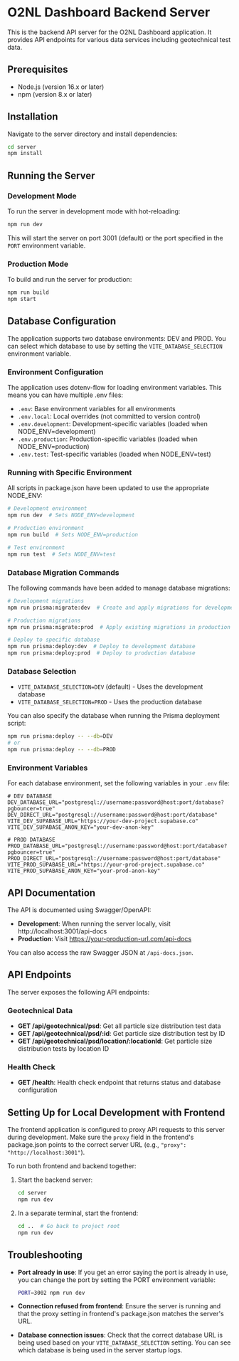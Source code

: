 # O2NL Dashboard Backend Server

This is the backend API server for the O2NL Dashboard application. It provides API endpoints for various data services including geotechnical test data.

## Prerequisites

- Node.js (version 16.x or later)
- npm (version 8.x or later)

## Installation

Navigate to the server directory and install dependencies:

```bash
cd server
npm install
```

## Running the Server

### Development Mode

To run the server in development mode with hot-reloading:

```bash
npm run dev
```

This will start the server on port 3001 (default) or the port specified in the `PORT` environment variable.

### Production Mode

To build and run the server for production:

```bash
npm run build
npm start
```

## Database Configuration

The application supports two database environments: DEV and PROD. You can select which database to use by setting the `VITE_DATABASE_SELECTION` environment variable.

### Environment Configuration

The application uses dotenv-flow for loading environment variables. This means you can have multiple .env files:

- `.env`: Base environment variables for all environments
- `.env.local`: Local overrides (not committed to version control)
- `.env.development`: Development-specific variables (loaded when NODE_ENV=development)
- `.env.production`: Production-specific variables (loaded when NODE_ENV=production)
- `.env.test`: Test-specific variables (loaded when NODE_ENV=test)

### Running with Specific Environment

All scripts in package.json have been updated to use the appropriate NODE_ENV:

```bash
# Development environment
npm run dev  # Sets NODE_ENV=development

# Production environment
npm run build  # Sets NODE_ENV=production

# Test environment
npm run test  # Sets NODE_ENV=test
```

### Database Migration Commands

The following commands have been added to manage database migrations:

```bash
# Development migrations
npm run prisma:migrate:dev  # Create and apply migrations for development

# Production migrations
npm run prisma:migrate:prod  # Apply existing migrations in production

# Deploy to specific database
npm run prisma:deploy:dev  # Deploy to development database
npm run prisma:deploy:prod  # Deploy to production database
```

### Database Selection

- `VITE_DATABASE_SELECTION=DEV` (default) - Uses the development database
- `VITE_DATABASE_SELECTION=PROD` - Uses the production database

You can also specify the database when running the Prisma deployment script:

```bash
npm run prisma:deploy -- --db=DEV
# or
npm run prisma:deploy -- --db=PROD
```

### Environment Variables

For each database environment, set the following variables in your `.env` file:

```
# DEV DATABASE
DEV_DATABASE_URL="postgresql://username:password@host:port/database?pgbouncer=true"
DEV_DIRECT_URL="postgresql://username:password@host:port/database"
VITE_DEV_SUPABASE_URL="https://your-dev-project.supabase.co"
VITE_DEV_SUPABASE_ANON_KEY="your-dev-anon-key"

# PROD DATABASE
PROD_DATABASE_URL="postgresql://username:password@host:port/database?pgbouncer=true"
PROD_DIRECT_URL="postgresql://username:password@host:port/database"
VITE_PROD_SUPABASE_URL="https://your-prod-project.supabase.co"
VITE_PROD_SUPABASE_ANON_KEY="your-prod-anon-key"
```

## API Documentation

The API is documented using Swagger/OpenAPI:

- **Development**: When running the server locally, visit http://localhost:3001/api-docs
- **Production**: Visit https://your-production-url.com/api-docs

You can also access the raw Swagger JSON at `/api-docs.json`.

## API Endpoints

The server exposes the following API endpoints:

### Geotechnical Data

- **GET /api/geotechnical/psd**: Get all particle size distribution test data
- **GET /api/geotechnical/psd/:id**: Get particle size distribution test by ID
- **GET /api/geotechnical/psd/location/:locationId**: Get particle size distribution tests by location ID

### Health Check

- **GET /health**: Health check endpoint that returns status and database configuration

## Setting Up for Local Development with Frontend

The frontend application is configured to proxy API requests to this server during development. Make sure the `proxy` field in the frontend's package.json points to the correct server URL (e.g., `"proxy": "http://localhost:3001"`).

To run both frontend and backend together:

1. Start the backend server:
   ```bash
   cd server
   npm run dev
   ```

2. In a separate terminal, start the frontend:
   ```bash
   cd ..  # Go back to project root
   npm run dev
   ```

## Troubleshooting

- **Port already in use**: If you get an error saying the port is already in use, you can change the port by setting the PORT environment variable:
  ```bash
  PORT=3002 npm run dev
  ```

- **Connection refused from frontend**: Ensure the server is running and that the proxy setting in frontend's package.json matches the server's URL.

- **Database connection issues**: Check that the correct database URL is being used based on your `VITE_DATABASE_SELECTION` setting. You can see which database is being used in the server startup logs.
